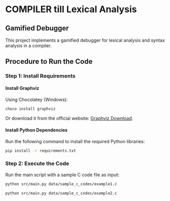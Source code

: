 # COMPILER till Lexical Analysis

## Gamified Debugger

This project implements a gamified debugger for lexical analysis and syntax analysis in a compiler.

## Procedure to Run the Code

### Step 1: Install Requirements

#### Install Graphviz

Using Chocolatey (Windows):
```bash
choco install graphviz
```

Or download it from the official website: [Graphviz Download](https://graphviz.org/download/).

#### Install Python Dependencies

Run the following command to install the required Python libraries:
```bash
pip install -r requirements.txt
```

### Step 2: Execute the Code

Run the main script with a sample C code file as input:
```bash
python src/main.py data/sample_c_codes/example1.c
```
```bash
python src/main.py data/sample_c_codes/example2.c

